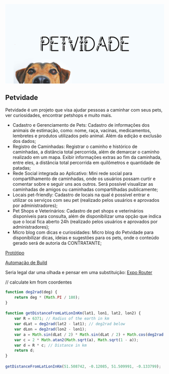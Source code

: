 ![Petvidade](./petvidade.png)

## Petvidade

Petvidade é um projeto que visa ajudar pessoas a caminhar com seus pets, ver curiosidades, encontrar petshops e muito mais.

-   Cadastro e Gerenciamento de Pets: Cadastro de informações dos animais de
    estimação, como: nome, raça, vacinas, medicamentos, lembretes e produtos
    utilizados pelo animal. Além da edição e exclusão dos dados;
-   Registro de Caminhadas: Registrar o caminho e histórico de caminhadas, a
    distância total percorrida, além de demarcar o caminho realizado em um mapa.
    Exibir informações extras ao fim da caminhada, entre eles, a distância total
    percorrida em quilômetros e quantidade de patadas;
-   Rede Social integrada ao Aplicativo: Mini rede social para compartilhamento de
    caminhadas, onde os usuários possam curtir e comentar sobre e seguir uns aos
    outros. Será possível visualizar as caminhadas de amigos ou caminhadas
    compartilhadas publicamente;
-   Locais pet-friendly: Cadastro de locais na qual é possível entrar e utilizar os
    serviços com seu pet (realizado pelos usuários e aprovados por administradores);
-   Pet Shops e Veterinários: Cadastro de pet shops e veterinários disponíveis para
    consulta, além de disponibilizar uma opção que indica que o local fica aberto 24h
    (realizado pelos usuários e aprovados por administradores);
-   Micro blog com dicas e curiosidades: Micro blog do Petvidade para disponibilizar
    dicas, ideias e sugestões para os pets, onde o conteúdo gerado será de autoria da
    CONTRATANTE;

[Protótipo](https://www.figma.com/proto/X2OgSNzvn7L9fmYf9eSBIM/Petvidade?node-id=368%3A103&scaling=scale-down&page-id=0%3A1&starting-point-node-id=1%3A2)

[Automação de Build](https://github.com/expo/expo-github-action)

Seria legal dar uma olhada e pensar em uma substituição:
[Expo Router](https://github.com/expo/router)

// calculate km from coordentes

```ts
function deg2rad(deg) {
	return deg * (Math.PI / 180);
}

function getDistanceFromLatLonInKm(lat1, lon1, lat2, lon2) {
	var R = 6371; // Radius of the earth in km
	var dLat = deg2rad(lat2 - lat1); // deg2rad below
	var dLon = deg2rad(lon2 - lon1);
	var a = Math.sin(dLat / 2) * Math.sin(dLat / 2) + Math.cos(deg2rad(lat1)) * Math.cos(deg2rad(lat2)) * Math.sin(dLon / 2) * Math.sin(dLon / 2);
	var c = 2 * Math.atan2(Math.sqrt(a), Math.sqrt(1 - a));
	var d = R * c; // Distance in km
	return d;
}

getDistanceFromLatLonInKm(51.508742, -0.12085, 51.509991, -0.133799);
```

